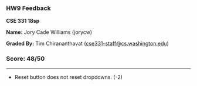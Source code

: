 ### HW9 Feedback

**CSE 331 18sp**

**Name:** Jory Cade Williams (jorycw)

**Graded By:** Tim Chirananthavat (cse331-staff@cs.washington.edu)

### Score: 48/50
---

- Reset button does not reset dropdowns. (-2)

